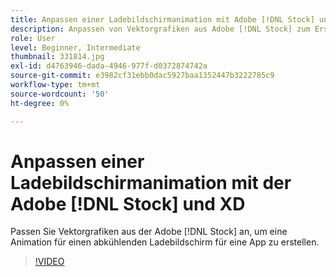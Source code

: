 ```yaml
---
title: Anpassen einer Ladebildschirmanimation mit Adobe [!DNL Stock] und XD
description: Anpassen von Vektorgrafiken aus Adobe [!DNL Stock] zum Erstellen einer Animation für einen abkühlenden Ladebildschirm für eine App
role: User
level: Beginner, Intermediate
thumbnail: 331814.jpg
exl-id: d4763946-dada-4946-977f-d0372874742a
source-git-commit: e3982cf31ebb0dac5927baa1352447b3222785c9
workflow-type: tm+mt
source-wordcount: '50'
ht-degree: 0%

---
```


# Anpassen einer Ladebildschirmanimation mit der Adobe [!DNL Stock] und XD

Passen Sie Vektorgrafiken aus der Adobe [!DNL Stock] an, um eine Animation für einen abkühlenden Ladebildschirm für eine App zu erstellen.

>[!VIDEO](https://video.tv.adobe.com/v/331814?hidetitle=true)
